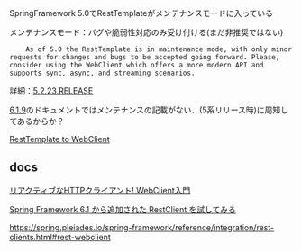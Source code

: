SpringFramework 5.0でRestTemplateがメンテナンスモードに入っている

メンテナンスモード：バグや脆弱性対応のみ受け付ける(まだ非推奨ではない)
```
	As of 5.0 the RestTemplate is in maintenance mode, with only minor requests for changes and bugs to be accepted going forward. Please, consider using the WebClient which offers a more modern API and supports sync, async, and streaming scenarios.
```

詳細：[5.2.23.RELEASE](https://spring.pleiades.io/spring-framework/docs/5.2.23.RELEASE/spring-framework-reference/web.html#webmvc-resttemplate)

[6.1.9](https://docs.spring.io/spring-framework/reference/web/webmvc-client.html)のドキュメントではメンテナンスの記載がない．(5系リリース時)に周知してあるからか？

[RestTemplate to WebClient](https://spring.pleiades.io/spring-framework/reference/integration/rest-clients.html#_migrating_from_resttemplate_to_restclient)

## docs
[リアクティブなHTTPクライアント! WebClient入門](https://news.mynavi.jp/techplus/article/techp5348/)

[Spring Framework 6.1 から追加された RestClient を試してみる](https://qiita.com/comware_tamura/items/35901c66579f2f8563e9)

https://spring.pleiades.io/spring-framework/reference/integration/rest-clients.html#rest-webclient